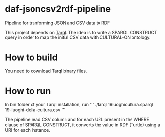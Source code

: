 # daf-jsoncsv2rdf-pipeline
Pipeline for tranforming JSON and CSV data to RDF

This project depends on [Tarql](https://github.com/tarql/tarql). The idea is to write a SPARQL CONSTRUCT query in order to map the initial CSV data with CULTURAL-ON ontology.

# How to build

You need to download Tarql binary files.

# How to run
In bin folder of your Tarql installation, run
'''
./tarql 19luoghicultura.sparql 19-luoghi-della-cultura.csv
'''

The pipeline read CSV column and for each URL present in the WHERE clause of SPARQL CONSTRUCT, it converts the value in RDF (Turtle) using a URI for each instance.
